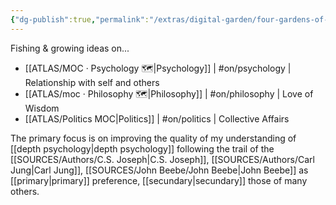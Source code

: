 ```yaml
---
{"dg-publish":true,"permalink":"/extras/digital-garden/four-gardens-of-mine/","tags":["gardenEntry"],"created":"2023-01-02T16:17:52.012+01:00","updated":"2023-04-07T19:00:54.929+02:00"}
---
```



Fishing & growing ideas on...
- [[ATLAS/MOC · Psychology 🗺️\|Psychology]] | #on/psychology | Relationship with self and others 
- [[ATLAS/moc · Philosophy 🗺️\|Philosophy]]  | #on/philosophy | Love of Wisdom 
- [[ATLAS/Politics MOC\|Politics]] | #on/politics | Collective Affairs 

The primary focus is on improving the quality of my understanding of [[depth psychology\|depth psychology]] following the trail of the [[SOURCES/Authors/C.S. Joseph\|C.S. Joseph]], [[SOURCES/Authors/Carl Jung\|Carl Jung]], [[SOURCES/John Beebe/John Beebe\|John Beebe]] as [[primary\|primary]] preference, [[secundary\|secundary]] those of many others. 
